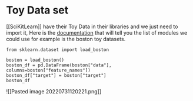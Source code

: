 # Toy Data set
[[SciKitLearn]] have their Toy Data in their libraries and we just need to import it, Here is the [documentation](https://scikit-learn.org/stable/datasets/toy_dataset.html) that will tell you the list of modules we could use for example is the boston toy datasets.

```
from sklearn.dataset import load_boston

boston = load_boston()
boston_df = pd.DataFrame(boston["data"], columns=boston["feature_names"])
boston_df["target"] = boston["target"]
boston_df
```

![[Pasted image 20220731120221.png]]

